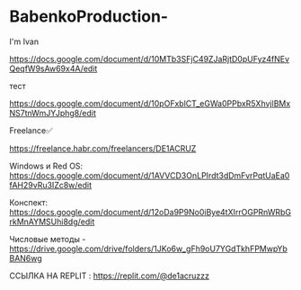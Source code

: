 # BabenkoProduction-
I'm Ivan

https://docs.google.com/document/d/10MTb3SFjC49ZJaRjtD0pUFyz4fNEvQeqfW9sAw69x4A/edit

тест

https://docs.google.com/document/d/10pOFxblCT_eGWa0PPbxR5XhvjlBMxNS7tnWmJYJphg8/edit

Freelance✅

https://freelance.habr.com/freelancers/DE1ACRUZ


Windows и Red OS: https://docs.google.com/document/d/1AVVCD3OnLPIrdt3dDmFvrPqtUaEa0fAH29vRu3IZc8w/edit


Конспект: https://docs.google.com/document/d/12oDa9P9No0iBye4tXIrrOGPRnWRbGrkMnAYMSUhi8dg/edit 


Числовые методы - 
https://drive.google.com/drive/folders/1JKo6w_gFh9oU7YGdTkhFPMwpYbBAN6wg


ССЫЛКА НА REPLIT : https://replit.com/@de1acruzzz
